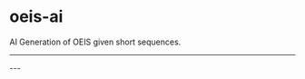# oeis-ai
AI Generation of OEIS given short sequences.

---
<div prompt-sequence></div>
---

<script src="pages/prompt-sequence.js"></script>
